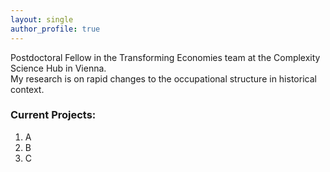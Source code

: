```yaml
---
layout: single
author_profile: true
---
```


<!--
You don't need to edit this file, it's empty on purpose.
Edit theme's home layout instead if you want to make changes.
See: https://jekyllrb.com/docs/themes/#overriding-theme-defaults

https://youtu.be/Pof342wGt78
-->

Postdoctoral Fellow in the Transforming Economies team at the Complexity Science Hub in Vienna.  
My research is on rapid changes to the occupational structure in historical context.

### Current Projects:
1. A
2. B
3. C

